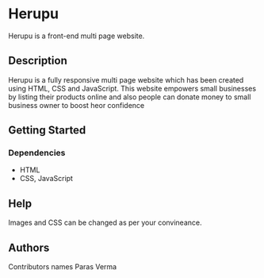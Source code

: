 # Herupu

Herupu is a front-end multi page website. 

## Description

Herupu is a fully responsive multi page website which has been created using HTML, CSS and JavaScript. This website empowers small businesses by listing their products online and also people can donate money to small business owner to boost heor confidence

## Getting Started

### Dependencies

* HTML
* CSS, JavaScript



## Help

Images and CSS can be changed as per your convineance.

## Authors

Contributors names
Paras Verma
